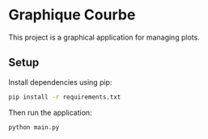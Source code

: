 # Graphique Courbe

This project is a graphical application for managing plots.

## Setup

Install dependencies using pip:

```bash
pip install -r requirements.txt
```

Then run the application:

```bash
python main.py
```
